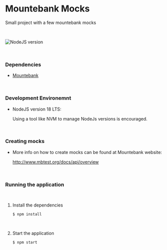 # Mountebank Mocks
Small project with a few mountebank mocks

<br />

![NodeJS version](https://img.shields.io/static/v1?label=Node%20JS&message=18&style=for-the-badge&logo=nodedotjs&logoColor=green&link=https://nodejs.org)

<br />

### Dependencies
- [Mountebank](http://www.mbtest.org)

<br />

### Development Environemnt
- NodeJS version 18 LTS:
  
  Using a tool like NVM to manage NodeJs versions is encouraged.


<br />

### Creating mocks
- More info on how to create mocks can be found at Mountebank website:

  http://www.mbtest.org/docs/api/overview

<br />

### Running the application

<br />

1. Install the dependencies

    ````shell
    $ npm install
    ````

<br />

2. Start the application

    ````shell
    $ npm start
    ````